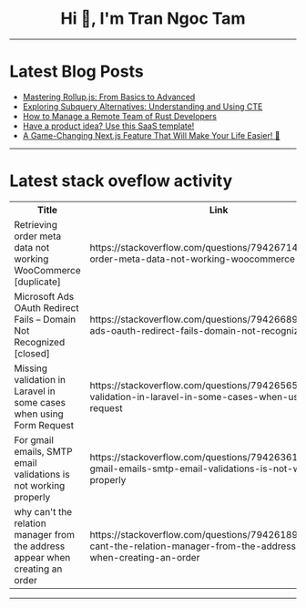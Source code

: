 <h1 align="center">Hi 👋, I'm Tran Ngoc Tam</h1>

---

# Latest Blog Posts 
<!-- BLOG-POST-LIST:START -->
- [Mastering Rollup.js: From Basics to Advanced](https://dev.to/leapcell/mastering-rollupjs-from-basics-to-advanced-2id3)
- [Exploring Subquery Alternatives: Understanding and Using CTE](https://dev.to/fiyuang/exploring-subquery-alternatives-understanding-and-using-cte-1d8b)
- [How to Manage a Remote Team of Rust Developers](https://dev.to/lisaward867/how-to-manage-a-remote-team-of-rust-developers-53jn)
- [Have a product idea? Use this SaaS template!](https://dev.to/anvil/have-a-product-idea-use-this-saas-template-459l)
- [A Game-Changing Next.js Feature That Will Make Your Life Easier! 🚀](https://dev.to/dhanasai_tholeti/a-game-changing-nextjs-feature-that-will-make-your-life-easier-3gco)
<!-- BLOG-POST-LIST:END -->

---

# Latest stack oveflow activity
<table>
  <tr><th>Title</th><th>Link</th></tr>
  <!-- STACKOVERFLOW:START --><tr><td>Retrieving order meta data not working WooCommerce [duplicate]</td><td>https://stackoverflow.com/questions/79426714/retrieving-order-meta-data-not-working-woocommerce</td></tr><tr><td>Microsoft Ads OAuth Redirect Fails – Domain Not Recognized [closed]</td><td>https://stackoverflow.com/questions/79426689/microsoft-ads-oauth-redirect-fails-domain-not-recognized</td></tr><tr><td>Missing validation in Laravel in some cases when using Form Request</td><td>https://stackoverflow.com/questions/79426565/missing-validation-in-laravel-in-some-cases-when-using-form-request</td></tr><tr><td>For gmail emails, SMTP email validations is not working properly</td><td>https://stackoverflow.com/questions/79426361/for-gmail-emails-smtp-email-validations-is-not-working-properly</td></tr><tr><td>why can&#39;t the relation manager from the address appear when creating an order</td><td>https://stackoverflow.com/questions/79426189/why-cant-the-relation-manager-from-the-address-appear-when-creating-an-order</td></tr><!-- STACKOVERFLOW:END -->
</table>

---


